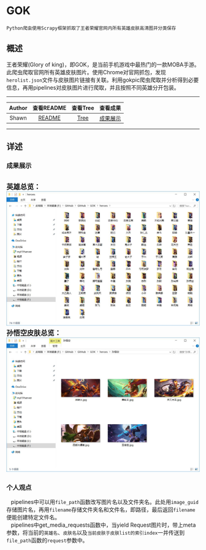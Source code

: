 # GOK
    Python爬虫使用Scrapy框架抓取了王者荣耀官网内所有英雄皮肤高清图并分类保存
## 概述
王者荣耀(Glory of king)，即GOK，是当前手机游戏中最热门的一款MOBA手游。  
此爬虫爬取官网所有英雄皮肤图片。使用Chrome对官网抓包，发现`herolist.json`文件与皮肤图片链接有关联。利用gokpic爬虫爬取并分析得到必要信息，再用pipelines对皮肤图片进行爬取，并且按照不同英雄分开包装。
****
|Author|查看README|查看Tree|查看成果|
|:------:|:-------:|:-------:|:-------:|
|Shawn|[README](/README.md)|[Tree](/Tree.md)|[成果展示](#成果展示)|
****
## 详述
### 成果展示
`英雄总览：`
![](/image/heroes.jpg)
`孙悟空皮肤总览：`
![](/image/孙悟空.jpg)
---
### 个人观点
    pipelines中可以用`file_path`函数改写图片名以及文件夹名。此处用`image_guid`存储图片名，再用`filename`存储文件夹名和文件名，即路径，最后返回`filename`便能创建特定文件名。  
    pipelines中get_media_requests函数中，当yield Request图片时，带上meta参数，将当前的`英雄名`、`皮肤名`以及`当前皮肤于皮肤list的索引index`一并传送到`file_path`函数的`request`参数中。
